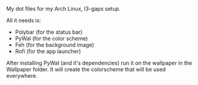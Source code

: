 My dot files for my Arch Linux, I3-gaps setup. 


All it needs is:
 - Polybar (for the status bar)
 - PyWal (for the color scheme)
 - Feh (for the background image)
 - Rofi (for the app launcher)

After installing PyWal (and it's dependencies) run it on the wallpaper in the Wallpaper folder. It will create the colorscheme that will be used everywhere. 
